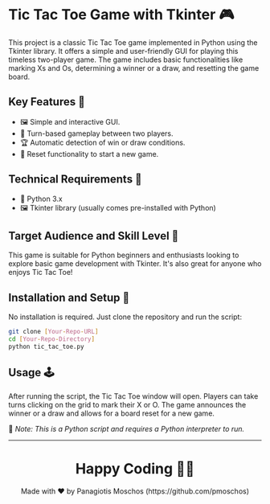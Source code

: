 # Tic Tac Toe Game with Tkinter 🎮

This project is a classic Tic Tac Toe game implemented in Python using the Tkinter library. It offers a simple and user-friendly GUI for playing this timeless two-player game. The game includes basic functionalities like marking Xs and Os, determining a winner or a draw, and resetting the game board.

## Key Features 🌟

- 🖼️ Simple and interactive GUI.
- 🔄 Turn-based gameplay between two players.
- 🏆 Automatic detection of win or draw conditions.
- 🔄 Reset functionality to start a new game.

## Technical Requirements 🔧

- 🐍 Python 3.x
- 🖼️ Tkinter library (usually comes pre-installed with Python)

## Target Audience and Skill Level 🎯

This game is suitable for Python beginners and enthusiasts looking to explore basic game development with Tkinter. It's also great for anyone who enjoys Tic Tac Toe!

## Installation and Setup 🚀

No installation is required. Just clone the repository and run the script:

```bash
git clone [Your-Repo-URL]
cd [Your-Repo-Directory]
python tic_tac_toe.py
```

## Usage 🕹️

After running the script, the Tic Tac Toe window will open. Players can take turns clicking on the grid to mark their X or O. The game announces the winner or a draw and allows for a board reset for a new game.

🔗 *Note: This is a Python script and requires a Python interpreter to run.*

---

<h1 align=center>Happy Coding 👨‍💻 </h1>

<p align="center">
  Made with ❤️ by Panagiotis Moschos (https://github.com/pmoschos)
</p>